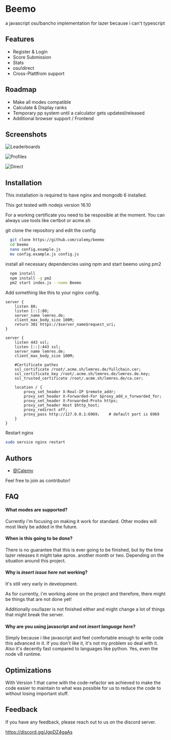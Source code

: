 
# Beemo

a javascript osu!bancho implementation for lazer because i can't typescript

## Features

- Register & Login
- Score Submission
- Stats
- osu!direct
- Cross-Plattfrom support


## Roadmap

- Make all modes compatible
- Calculate & Display ranks
- Temporary pp system until a calculator gets updated/released
- Additional browser support / Frontend


## Screenshots

![Leaderboards](https://x.catboy.best/ERMntNX.jpg)

![Profiles](https://x.catboy.best/xFmEY1e.png)

![Direct](https://x.catboy.best/5SsKSXn.png)


## Installation

This installation is required to have nginx and mongodb 6 installed.

This got tested with nodejs version 16.10

For a working certificate you need to be resposible at the moment.
You can always use tools like certbot or acme.sh

git clone the repository and edit the config

```bash
  git clone https://github.com/calemy/beemo
  cd beemo
  nano config.example.js
  mv config.example.js config.js
```

install all necessary dependencies using npm and start beemo using pm2

```bash
  npm install
  npm install -g pm2
  pm2 start index.js --name Beemo
```

Add something like this to your nginx config.

```nginx
server {
    listen 80;
    listen [::]:80;
    server_name lemres.de;
    client_max_body_size 100M;
    return 301 https://$server_name$request_uri;
}

server {
    listen 443 ssl;
    listen [::]:443 ssl;
    server_name lemres.de;
    client_max_body_size 100M;

    #Certificate pathes
    ssl_certificate /root/.acme.sh/lemres.de/fullchain.cer;
    ssl_certificate_key /root/.acme.sh/lemres.de/lemres.de.key;
    ssl_trusted_certificate /root/.acme.sh/lemres.de/ca.cer;

    location / {
        proxy_set_header X-Real-IP $remote_addr;
        proxy_set_header X-Forwarded-For $proxy_add_x_forwarded_for;
        proxy_set_header X-Forwarded-Proto https;
        proxy_set_header Host $http_host;
        proxy_redirect off;
        proxy_pass http://127.0.0.1:6969;    # default port is 6969
    }
}
```

Restart nginx

```bash
sudo service nginx restart
```


## Authors

- [@Calemy](https://www.github.com/calemy)

Feel free to join as contributor!

## FAQ

#### What modes are supported?

Currently i'm focusing on making it work for standard.
Other modes will most likely be added in the future.

#### When is this going to be done?
There is no guarantee that this is ever going to be finished,
but by the time lazer releases it might take aprox. another month or two.
Depending on the situation around this project.

#### Why is *insert issue here* not working?

It's still very early in development.

As for currently, i'm working alone on the project and therefore,
there might be things that are not done yet!

Additionally osu!lazer is not finished either
and might change a lot of things that might break the server.

#### Why are you using javascript and not *insert language here*?

Simply because i like javascript and feel comfortable enough
to write code this advanced in it. If you don't like it, it's not my problem
so deal with it. Also it's decently fast compared to languages like python.
Yes, even the node v8 runtime.
## Optimizations

With Version 1 that came with the code-refactor we achieved to make the code easier to
maintain to what was possible for us to reduce the code to without losing important stuff.


## Feedback

If you have any feedback, please reach out to us on the discord server.

https://discord.gg/JgpDZ4gaAs

